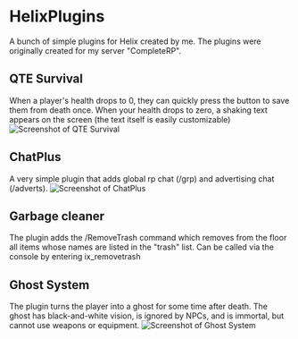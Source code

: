 # HelixPlugins
A bunch of simple plugins for Helix created by me.
The plugins were originally created for my server "CompleteRP".

## QTE Survival
When a player's health drops to 0, they can quickly press the button to save them from death once.
When your health drops to zero, a shaking text appears on the screen (the text itself is easily customizable)
![Screenshot of QTE Survival](https://i.imgur.com/9Mqh2e0.jpeg "QTE Survival")

## ChatPlus
A very simple plugin that adds global rp chat (/grp) and advertising chat (/adverts).
![Screenshot of ChatPlus](https://i.imgur.com/pIc6tu3.png "ChatPlus")

## Garbage cleaner
The plugin adds the /RemoveTrash command which removes from the floor all items whose names are listed in the "trash" list.
Can be called via the console by entering ix_removetrash

## Ghost System
The plugin turns the player into a ghost for some time after death. The ghost has black-and-white vision, is ignored by NPCs, and is immortal, but cannot use weapons or equipment.
![Screenshot of Ghost System]([https://i.imgur.com/pIc6tu3.png](https://i.imgur.com/xAZthQO.jpeg) "Ghost System")
